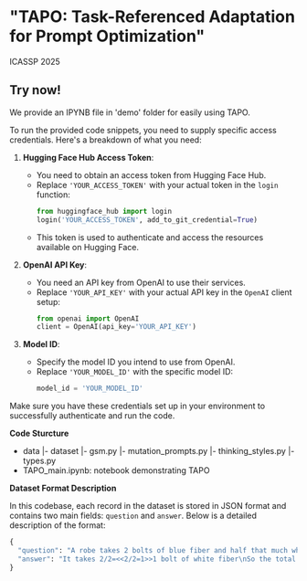 # "TAPO: Task-Referenced Adaptation for Prompt Optimization"
ICASSP 2025

## Try now!

We provide an IPYNB file in 'demo' folder for easily using TAPO.

To run the provided code snippets, you need to supply specific access credentials. Here's a breakdown of what you need:

1. **Hugging Face Hub Access Token**:
   - You need to obtain an access token from Hugging Face Hub.
   - Replace `'YOUR_ACCESS_TOKEN'` with your actual token in the `login` function:
     ```python
     from huggingface_hub import login
     login('YOUR_ACCESS_TOKEN', add_to_git_credential=True)
     ```
   - This token is used to authenticate and access the resources available on Hugging Face.

2. **OpenAI API Key**:
   - You need an API key from OpenAI to use their services.
   - Replace `'YOUR_API_KEY'` with your actual API key in the `OpenAI` client setup:
     ```python
     from openai import OpenAI
     client = OpenAI(api_key='YOUR_API_KEY')
     ```

3. **Model ID**:
   - Specify the model ID you intend to use from OpenAI.
   - Replace `'YOUR_MODEL_ID'` with the specific model ID:
     ```python
     model_id = 'YOUR_MODEL_ID'
     ```

Make sure you have these credentials set up in your environment to successfully authenticate and run the code.

**Code Sturcture**

- data
    |- dataset
    |- gsm.py
    |- mutation_prompts.py
    |- thinking_styles.py
    |- types.py
- TAPO_main.ipynb: notebook demonstrating TAPO

**Dataset Format Description**

In this codebase, each record in the dataset is stored in JSON format and contains two main fields: `question` and `answer`. Below is a detailed description of the format:

```python
{
  "question": "A robe takes 2 bolts of blue fiber and half that much white fiber. How many bolts in total does it take?",
  "answer": "It takes 2/2=<<2/2=1>>1 bolt of white fiber\nSo the total amount of fabric is 2+1=<<2+1=3>>3 bolts of fabric\n#### 3"
}
```

